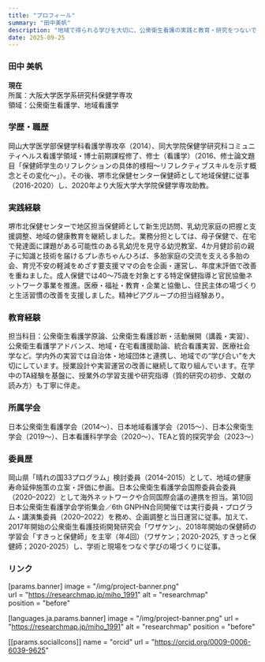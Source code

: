 ```yaml
---
title: "プロフィール"
summary: "田中美帆"
description: "地域で得られる学びを大切に、公衆衛生看護の実践と教育・研究をつないでいます。"
date: 2025-09-25
---
```


### 田中 美帆
**現在**  
所属：大阪大学医学系研究科保健学専攻  
領域：公衆衛生看護学、地域看護学

### 学歴・職歴
岡山大学医学部保健学科看護学専攻卒（2014）、同大学院保健学研究科コミュニティヘルス看護学領域・博士前期課程修了、修士（看護学）（2016、修士論文題目「保健師学生のリフレクションの具体的様相～リフレクティブスキルを示す概念とその変化～」）。その後、堺市北保健センター保健師として地域保健に従事（2016-2020）し、2020年より大阪大学大学院保健学専攻助教。
  
### 実践経験
堺市北保健センターで地区担当保健師として新生児訪問、乳幼児家庭の把握と支援調整、地域の健康教育を継続しました。業務分担としては、母子保健で、在宅で発達面に課題がある可能性のある乳幼児を見守る幼児教室、4か月健診前の親子に知識と技術を届けるプレ赤ちゃんひろば、多胎家庭の交流を支える多胎の会、育児不安の軽減をめざす要支援ママの会を企画・運営し、年度末評価で改善を重ねました。成人保健では40～75歳を対象とする特定保健指導と官民協働ネットワーク事業を推進。医療・福祉・教育・企業と協働し、住民主体の場づくりと生活習慣の改善を支援しました。精神ピアグループの担当経験あり。
  
### 教育経験
担当科目：公衆衛生看護学原論、公衆衛生看護診断・活動展開（講義・実習）、公衆衛生看護学アドバンス、地域・在宅看護援助論、統合看護実習、医療社会学など。学内外の実習では自治体・地域団体と連携し、地域での“学び合い”を大切にしています。授業設計や実習運営の改善に継続して取り組んでいます。在学中のTA経験を基盤に、授業外の学習支援や研究指導（質的研究の初歩、文献の読み方）も丁寧に伴走。
  
### 所属学会
日本公衆衛生看護学会（2014～）、日本地域看護学会（2015～）、日本公衆衛生学会（2019～）、日本看護科学学会（2020～）、TEAと質的探究学会（2023～）
  
### 委員歴
岡山県「晴れの国33プログラム」検討委員（2014–2015）として、地域の健康寿命延伸施策の立案・評価に参画。日本公衆衛生看護学会国際委員会委員（2020–2022）として海外ネットワークや合同国際会議の連携を担当。第10回日本公衆衛生看護学会学術集会／6th GNPHN合同開催では実行委員・プログラム・講演集委員（2020–2022）を務め、企画調整と当日運営に従事。加えて、2017年開始の公衆衛生看護技術開発研究会「ワザケン」、2018年開始の保健師の学習会「すきっと保健師」を主宰（年4回）（ワザケン；2020-2025, すきっと保健師；2020-2025）し、学術と現場をつなぐ学びの場づくりに従事。
    
### リンク
[params.banner]
image = "/img/project-banner.png"  
url   = "https://researchmap.jp/miho_1991" 
alt   = "researchmap"           
position = "before"  

[languages.ja.params.banner]
image = "/img/project-banner.png"
url = "https://researchmap.jp/miho_1991"
alt = "researchmap"
position = "before"

[[params.socialIcons]]
  name = "orcid"
  url  = "https://orcid.org/0009-0006-6039-9625"

